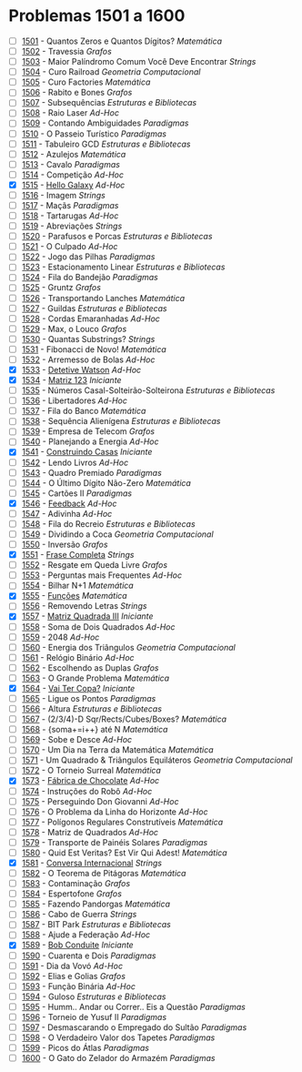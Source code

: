 # Problemas 1501 a 1600

  - [ ] [1501](https://www.urionlinejudge.com.br/judge/pt/problems/view/1501) - Quantos Zeros e Quantos Dígitos? *Matemática*
  - [ ] [1502](https://www.urionlinejudge.com.br/judge/pt/problems/view/1502) - Travessia *Grafos*
  - [ ] [1503](https://www.urionlinejudge.com.br/judge/pt/problems/view/1503) - Maior Palíndromo Comum Você Deve Encontrar *Strings*
  - [ ] [1504](https://www.urionlinejudge.com.br/judge/pt/problems/view/1504) - Curo Railroad *Geometria Computacional*
  - [ ] [1505](https://www.urionlinejudge.com.br/judge/pt/problems/view/1505) - Curo Factories *Matemática*
  - [ ] [1506](https://www.urionlinejudge.com.br/judge/pt/problems/view/1506) - Rabito e Bones *Grafos*
  - [ ] [1507](https://www.urionlinejudge.com.br/judge/pt/problems/view/1507) - Subsequências *Estruturas e Bibliotecas*
  - [ ] [1508](https://www.urionlinejudge.com.br/judge/pt/problems/view/1508) - Raio Laser *Ad-Hoc*
  - [ ] [1509](https://www.urionlinejudge.com.br/judge/pt/problems/view/1509) - Contando Ambiguidades *Paradigmas*
  - [ ] [1510](https://www.urionlinejudge.com.br/judge/pt/problems/view/1510) - O Passeio Turístico *Paradigmas*
  - [ ] [1511](https://www.urionlinejudge.com.br/judge/pt/problems/view/1511) - Tabuleiro GCD *Estruturas e Bibliotecas*
  - [ ] [1512](https://www.urionlinejudge.com.br/judge/pt/problems/view/1512) - Azulejos *Matemática*
  - [ ] [1513](https://www.urionlinejudge.com.br/judge/pt/problems/view/1513) - Cavalo *Paradigmas*
  - [ ] [1514](https://www.urionlinejudge.com.br/judge/pt/problems/view/1514) - Competição *Ad-Hoc*
  - [x] [1515](https://www.urionlinejudge.com.br/judge/pt/problems/view/1515) - [Hello Galaxy](https://github.com/potigol/URI-Potigol/blob/master/src/1501-1600/1515.poti) *Ad-Hoc*
  - [ ] [1516](https://www.urionlinejudge.com.br/judge/pt/problems/view/1516) - Imagem *Strings*
  - [ ] [1517](https://www.urionlinejudge.com.br/judge/pt/problems/view/1517) - Maçãs *Paradigmas*
  - [ ] [1518](https://www.urionlinejudge.com.br/judge/pt/problems/view/1518) - Tartarugas *Ad-Hoc*
  - [ ] [1519](https://www.urionlinejudge.com.br/judge/pt/problems/view/1519) - Abreviações *Strings*
  - [ ] [1520](https://www.urionlinejudge.com.br/judge/pt/problems/view/1520) - Parafusos e Porcas *Estruturas e Bibliotecas*
  - [ ] [1521](https://www.urionlinejudge.com.br/judge/pt/problems/view/1521) - O Culpado *Ad-Hoc*
  - [ ] [1522](https://www.urionlinejudge.com.br/judge/pt/problems/view/1522) - Jogo das Pilhas *Paradigmas*
  - [ ] [1523](https://www.urionlinejudge.com.br/judge/pt/problems/view/1523) - Estacionamento Linear *Estruturas e Bibliotecas*
  - [ ] [1524](https://www.urionlinejudge.com.br/judge/pt/problems/view/1524) - Fila do Bandejão *Paradigmas*
  - [ ] [1525](https://www.urionlinejudge.com.br/judge/pt/problems/view/1525) - Gruntz *Grafos*
  - [ ] [1526](https://www.urionlinejudge.com.br/judge/pt/problems/view/1526) - Transportando Lanches *Matemática*
  - [ ] [1527](https://www.urionlinejudge.com.br/judge/pt/problems/view/1527) - Guildas *Estruturas e Bibliotecas*
  - [ ] [1528](https://www.urionlinejudge.com.br/judge/pt/problems/view/1528) - Cordas Emaranhadas *Ad-Hoc*
  - [ ] [1529](https://www.urionlinejudge.com.br/judge/pt/problems/view/1529) - Max, o Louco *Grafos*
  - [ ] [1530](https://www.urionlinejudge.com.br/judge/pt/problems/view/1530) - Quantas Substrings? *Strings*
  - [ ] [1531](https://www.urionlinejudge.com.br/judge/pt/problems/view/1531) - Fibonacci de Novo! *Matemática*
  - [ ] [1532](https://www.urionlinejudge.com.br/judge/pt/problems/view/1532) - Arremesso de Bolas *Ad-Hoc*
  - [x] [1533](https://www.urionlinejudge.com.br/judge/pt/problems/view/1533) - [Detetive Watson](https://github.com/potigol/URI-Potigol/blob/master/src/1501-1600/1533.poti) *Ad-Hoc*
  - [x] [1534](https://www.urionlinejudge.com.br/judge/pt/problems/view/1534) - [Matriz 123](https://github.com/potigol/URI-Potigol/blob/master/src/1501-1600/1534.poti) *Iniciante*
  - [ ] [1535](https://www.urionlinejudge.com.br/judge/pt/problems/view/1535) - Números Casal-Solteirão-Solteirona *Estruturas e Bibliotecas*
  - [ ] [1536](https://www.urionlinejudge.com.br/judge/pt/problems/view/1536) - Libertadores *Ad-Hoc*
  - [ ] [1537](https://www.urionlinejudge.com.br/judge/pt/problems/view/1537) - Fila do Banco *Matemática*
  - [ ] [1538](https://www.urionlinejudge.com.br/judge/pt/problems/view/1538) - Sequência Alienígena *Estruturas e Bibliotecas*
  - [ ] [1539](https://www.urionlinejudge.com.br/judge/pt/problems/view/1539) - Empresa de Telecom *Grafos*
  - [ ] [1540](https://www.urionlinejudge.com.br/judge/pt/problems/view/1540) - Planejando a Energia *Ad-Hoc*
  - [x] [1541](https://www.urionlinejudge.com.br/judge/pt/problems/view/1541) - [Construindo Casas](https://github.com/potigol/URI-Potigol/blob/master/src/1501-1600/1541.poti) *Iniciante*
  - [ ] [1542](https://www.urionlinejudge.com.br/judge/pt/problems/view/1542) - Lendo Livros *Ad-Hoc*
  - [ ] [1543](https://www.urionlinejudge.com.br/judge/pt/problems/view/1543) - Quadro Premiado *Paradigmas*
  - [ ] [1544](https://www.urionlinejudge.com.br/judge/pt/problems/view/1544) - O Último Dígito Não-Zero *Matemática*
  - [ ] [1545](https://www.urionlinejudge.com.br/judge/pt/problems/view/1545) - Cartões II *Paradigmas*
  - [x] [1546](https://www.urionlinejudge.com.br/judge/pt/problems/view/1546) - [Feedback](https://github.com/potigol/URI-Potigol/blob/master/src/1501-1600/1546.poti) *Ad-Hoc*
  - [ ] [1547](https://www.urionlinejudge.com.br/judge/pt/problems/view/1547) - Adivinha *Ad-Hoc*
  - [ ] [1548](https://www.urionlinejudge.com.br/judge/pt/problems/view/1548) - Fila do Recreio *Estruturas e Bibliotecas*
  - [ ] [1549](https://www.urionlinejudge.com.br/judge/pt/problems/view/1549) - Dividindo a Coca *Geometria Computacional*
  - [ ] [1550](https://www.urionlinejudge.com.br/judge/pt/problems/view/1550) - Inversão *Grafos*
  - [x] [1551](https://www.urionlinejudge.com.br/judge/pt/problems/view/1551) - [Frase Completa](https://github.com/potigol/URI-Potigol/blob/master/src/1501-1600/1551.poti) *Strings*
  - [ ] [1552](https://www.urionlinejudge.com.br/judge/pt/problems/view/1552) - Resgate em Queda Livre *Grafos*
  - [ ] [1553](https://www.urionlinejudge.com.br/judge/pt/problems/view/1553) - Perguntas mais Frequentes *Ad-Hoc*
  - [ ] [1554](https://www.urionlinejudge.com.br/judge/pt/problems/view/1554) - Bilhar N+1 *Matemática*
  - [x] [1555](https://www.urionlinejudge.com.br/judge/pt/problems/view/1555) - [Funções](https://github.com/potigol/URI-Potigol/blob/master/src/1501-1600/1555.poti) *Matemática*
  - [ ] [1556](https://www.urionlinejudge.com.br/judge/pt/problems/view/1556) - Removendo Letras *Strings*
  - [x] [1557](https://www.urionlinejudge.com.br/judge/pt/problems/view/1557) - [Matriz Quadrada III](https://github.com/potigol/URI-Potigol/blob/master/src/1501-1600/1557.poti) *Iniciante*
  - [ ] [1558](https://www.urionlinejudge.com.br/judge/pt/problems/view/1558) - Soma de Dois Quadrados *Ad-Hoc*
  - [ ] [1559](https://www.urionlinejudge.com.br/judge/pt/problems/view/1559) - 2048 *Ad-Hoc*
  - [ ] [1560](https://www.urionlinejudge.com.br/judge/pt/problems/view/1560) - Energia dos Triângulos *Geometria Computacional*
  - [ ] [1561](https://www.urionlinejudge.com.br/judge/pt/problems/view/1561) - Relógio Binário *Ad-Hoc*
  - [ ] [1562](https://www.urionlinejudge.com.br/judge/pt/problems/view/1562) - Escolhendo as Duplas *Grafos*
  - [ ] [1563](https://www.urionlinejudge.com.br/judge/pt/problems/view/1563) - O Grande Problema *Matemática*
  - [x] [1564](https://www.urionlinejudge.com.br/judge/pt/problems/view/1564) - [Vai Ter Copa?](https://github.com/potigol/URI-Potigol/blob/master/src/1501-1600/1564.poti) *Iniciante*
  - [ ] [1565](https://www.urionlinejudge.com.br/judge/pt/problems/view/1565) - Ligue os Pontos *Paradigmas*
  - [ ] [1566](https://www.urionlinejudge.com.br/judge/pt/problems/view/1566) - Altura *Estruturas e Bibliotecas*
  - [ ] [1567](https://www.urionlinejudge.com.br/judge/pt/problems/view/1567) - (2/3/4)-D Sqr/Rects/Cubes/Boxes? *Matemática*
  - [ ] [1568](https://www.urionlinejudge.com.br/judge/pt/problems/view/1568) - {soma+=i++} até N *Matemática*
  - [ ] [1569](https://www.urionlinejudge.com.br/judge/pt/problems/view/1569) - Sobe e Desce *Ad-Hoc*
  - [ ] [1570](https://www.urionlinejudge.com.br/judge/pt/problems/view/1570) - Um Dia na Terra da Matemática *Matemática*
  - [ ] [1571](https://www.urionlinejudge.com.br/judge/pt/problems/view/1571) - Um Quadrado &amp; Triângulos Equiláteros *Geometria Computacional*
  - [ ] [1572](https://www.urionlinejudge.com.br/judge/pt/problems/view/1572) - O Torneio Surreal *Matemática*
  - [x] [1573](https://www.urionlinejudge.com.br/judge/pt/problems/view/1573) - [Fábrica de Chocolate](https://github.com/potigol/URI-Potigol/blob/master/src/1501-1600/1573.poti) *Ad-Hoc*
  - [ ] [1574](https://www.urionlinejudge.com.br/judge/pt/problems/view/1574) - Instruções do Robô *Ad-Hoc*
  - [ ] [1575](https://www.urionlinejudge.com.br/judge/pt/problems/view/1575) - Perseguindo Don Giovanni *Ad-Hoc*
  - [ ] [1576](https://www.urionlinejudge.com.br/judge/pt/problems/view/1576) - O Problema da Linha do Horizonte *Ad-Hoc*
  - [ ] [1577](https://www.urionlinejudge.com.br/judge/pt/problems/view/1577) - Polígonos Regulares Construtíveis *Matemática*
  - [ ] [1578](https://www.urionlinejudge.com.br/judge/pt/problems/view/1578) - Matriz de Quadrados *Ad-Hoc*
  - [ ] [1579](https://www.urionlinejudge.com.br/judge/pt/problems/view/1579) - Transporte de Painéis Solares *Paradigmas*
  - [ ] [1580](https://www.urionlinejudge.com.br/judge/pt/problems/view/1580) - Quid Est Veritas? Est Vir Qui Adest! *Matemática*
  - [x] [1581](https://www.urionlinejudge.com.br/judge/pt/problems/view/1581) - [Conversa Internacional](https://github.com/potigol/URI-Potigol/blob/master/src/1501-1600/1581.poti) *Strings*
  - [ ] [1582](https://www.urionlinejudge.com.br/judge/pt/problems/view/1582) - O Teorema de Pitágoras *Matemática*
  - [ ] [1583](https://www.urionlinejudge.com.br/judge/pt/problems/view/1583) - Contaminação *Grafos*
  - [ ] [1584](https://www.urionlinejudge.com.br/judge/pt/problems/view/1584) - Espertofone *Grafos*
  - [ ] [1585](https://www.urionlinejudge.com.br/judge/pt/problems/view/1585) - Fazendo Pandorgas *Matemática*
  - [ ] [1586](https://www.urionlinejudge.com.br/judge/pt/problems/view/1586) - Cabo de Guerra *Strings*
  - [ ] [1587](https://www.urionlinejudge.com.br/judge/pt/problems/view/1587) - BIT Park *Estruturas e Bibliotecas*
  - [ ] [1588](https://www.urionlinejudge.com.br/judge/pt/problems/view/1588) - Ajude a Federação *Ad-Hoc*
  - [x] [1589](https://www.urionlinejudge.com.br/judge/pt/problems/view/1589) - [Bob Conduite](https://github.com/potigol/URI-Potigol/blob/master/src/1501-1600/1589.poti) *Iniciante*
  - [ ] [1590](https://www.urionlinejudge.com.br/judge/pt/problems/view/1590) - Cuarenta e Dois *Paradigmas*
  - [ ] [1591](https://www.urionlinejudge.com.br/judge/pt/problems/view/1591) - Dia da Vovó *Ad-Hoc*
  - [ ] [1592](https://www.urionlinejudge.com.br/judge/pt/problems/view/1592) - Elias e Golias *Grafos*
  - [ ] [1593](https://www.urionlinejudge.com.br/judge/pt/problems/view/1593) - Função Binária *Ad-Hoc*
  - [ ] [1594](https://www.urionlinejudge.com.br/judge/pt/problems/view/1594) - Guloso *Estruturas e Bibliotecas*
  - [ ] [1595](https://www.urionlinejudge.com.br/judge/pt/problems/view/1595) - Humm.. Andar ou Correr.. Eis a Questão *Paradigmas*
  - [ ] [1596](https://www.urionlinejudge.com.br/judge/pt/problems/view/1596) - Torneio de Yusuf II *Paradigmas*
  - [ ] [1597](https://www.urionlinejudge.com.br/judge/pt/problems/view/1597) - Desmascarando o Empregado do Sultão *Paradigmas*
  - [ ] [1598](https://www.urionlinejudge.com.br/judge/pt/problems/view/1598) - O Verdadeiro Valor dos Tapetes *Paradigmas*
  - [ ] [1599](https://www.urionlinejudge.com.br/judge/pt/problems/view/1599) - Picos do Átlas *Paradigmas*
  - [ ] [1600](https://www.urionlinejudge.com.br/judge/pt/problems/view/1600) - O Gato do Zelador do Armazém *Paradigmas*